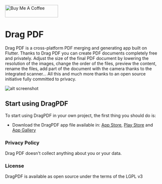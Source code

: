 <a href="https://www.buymeacoffee.com/vicajilau" target="_blank"><img src="https://cdn.buymeacoffee.com/buttons/default-orange.png" alt="Buy Me A Coffee" height="41" width="174"></a>

# Drag PDF

Drag PDF is a cross-platform PDF merging and generating app built on Flutter. Thanks to Drag PDF you can create PDF documents completely free and privately. Adjust the size of the final PDF document by lowering the resolution of the images, change the order of the files, preview the content, rename the files, add part of the document with the camera thanks to the integrated scanner... All this and much more thanks to an open source initiative fully committed to privacy.

![alt screenshot](https://github.com/vicajilau/Drag-PDF/blob/master/screenshots/ios-iphone.jpeg?raw=true)


## Start using DragPDF
To start using DragPDF in your own project, the first thing you should do is:
* Download the DragPDF app file available in: [App Store](https://apps.apple.com/es/app/drag-pdf/id1640647538), [Play Store](https://play.google.com/store/apps/details?id=es.victorcarreras.drag_pdf) and [App Gallery](https://appgallery.huawei.com/app/C107001391)


### Privacy Policy

Drag PDF doesn't collect anything about you or your data.

### License

DragPDF is available as open source under the terms of the LGPL v3

